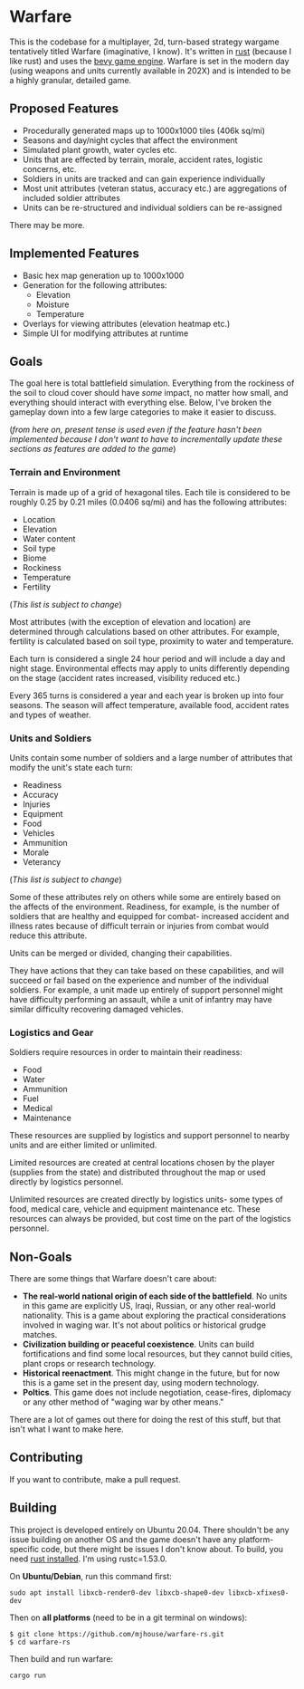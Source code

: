 # Warfare

This is the codebase for a multiplayer, 2d, turn-based strategy wargame tentatively titled Warfare (imaginative, I know). It's written in [rust](https://www.rust-lang.org/) (because I like rust) and uses the [bevy game engine](https://bevyengine.org/). Warfare is set in the modern day (using weapons and units currently available in 202X) and is intended to be a highly granular, detailed game.

## Proposed Features

* Procedurally generated maps up to 1000x1000 tiles (406k sq/mi)
* Seasons and day/night cycles that affect the environment
* Simulated plant growth, water cycles etc.
* Units that are effected by terrain, morale, accident rates, logistic concerns, etc.
* Soldiers in units are tracked and can gain experience individually
* Most unit attributes (veteran status, accuracy etc.) are aggregations of included soldier attributes
* Units can be re-structured and individual soldiers can be re-assigned

There may be more.

## Implemented Features

* Basic hex map generation up to 1000x1000
* Generation for the following attributes:
    * Elevation
    * Moisture
    * Temperature
* Overlays for viewing attributes (elevation heatmap etc.)
* Simple UI for modifying attributes at runtime

## Goals

The goal here is total battlefield simulation. Everything from the rockiness of the soil to cloud cover should have *some* impact, no matter how small, and everything should interact with everything else. Below, I've broken the gameplay down into a few large categories to make it easier to discuss.

(*from here on, present tense is used even if the feature hasn't been implemented because I don't want to have to incrementally update these sections as features are added to the game*)

### Terrain and Environment


Terrain is made up of a grid of hexagonal tiles. Each tile is considered to be roughly 0.25 by 0.21 miles (0.0406 sq/mi) and has the following attributes:

* Location
* Elevation
* Water content
* Soil type
* Biome
* Rockiness
* Temperature
* Fertility

(*This list is subject to change*)

Most attributes (with the exception of elevation and location) are determined through calculations based on other attributes. For example, fertility is calculated based on soil type, proximity to water and temperature. 

Each turn is considered a single 24 hour period and will include a day and night stage. Environmental effects may apply to units differently depending on the stage (accident rates increased, visibility reduced etc.)

Every 365 turns is considered a year and each year is broken up into four seasons. The season will affect temperature, available food, accident rates and types of weather.

### Units and Soldiers

Units contain some number of soldiers and a large number of attributes that modify the unit's state each turn:

* Readiness
* Accuracy
* Injuries
* Equipment
* Food
* Vehicles
* Ammunition
* Morale
* Veterancy

(*This list is subject to change*)

Some of these attributes rely on others while some are entirely based on the affects of the environment. Readiness, for example, is the number of soldiers that are healthy and equipped for combat- increased accident and illness rates because of difficult terrain or injuries from combat would reduce this attribute.

Units can be merged or divided, changing their capabilities.

They have actions that they can take based on these capabilities, and will succeed or fail based on the experience and number of the individual soldiers. For example, a unit made up entirely of support personnel might have difficulty performing an assault, while a unit of infantry may have similar difficulty recovering damaged vehicles.

### Logistics and Gear

Soldiers require resources in order to maintain their readiness:

* Food
* Water
* Ammunition
* Fuel
* Medical
* Maintenance

These resources are supplied by logistics and support personnel to nearby units and are either limited or unlimited.

Limited resources are created at central locations chosen by the player (supplies from the state) and distributed throughout the map or used directly by logistics personnel.

Unlimited resources are created directly by logistics units- some types of food, medical care, vehicle and equipment maintenance etc. These resources can always be provided, but cost time on the part of the logistics personnel.

## Non-Goals

There are some things that Warfare doesn't care about:

* **The real-world national origin of each side of the battlefield**. No units in this game are explicitly US, Iraqi, Russian, or any other real-world nationality. This is a game about exploring the practical considerations involved in waging war. It's not about politics or historical grudge matches. 
* **Civilization building or peaceful coexistence**. Units can build fortifications and find some local resources, but they cannot build cities, plant crops or research technology.
* **Historical reenactment**. This might change in the future, but for now this is a game set in the present day, using modern technology. 
* **Poltics**. This game does not include negotiation, cease-fires, diplomacy or any other method of "waging war by other means." 

There are a lot of games out there for doing the rest of this stuff, but that isn't what I want to make here.

## Contributing

If you want to contribute, make a pull request.

## Building

This project is developed entirely on Ubuntu 20.04. There shouldn't be any issue building on another OS and the game doesn't have any platform-specific code, but there might be issues I don't know about. To build, you need [rust installed](https://www.rust-lang.org/tools/install). I'm using rustc=1.53.0.

On **Ubuntu/Debian**, run this command first:

```
sudo apt install libxcb-render0-dev libxcb-shape0-dev libxcb-xfixes0-dev
```

Then on **all platforms** (need to be in a git terminal on windows):

```
$ git clone https://github.com/mjhouse/warfare-rs.git
$ cd warfare-rs
```

Then build and run warfare:

```
cargo run
```